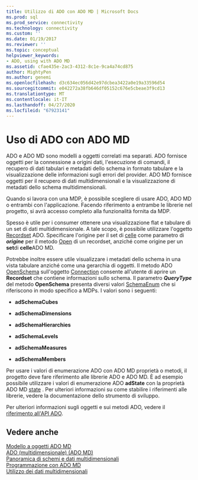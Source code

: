 ```yaml
---
title: Utilizzo di ADO con ADO MD | Microsoft Docs
ms.prod: sql
ms.prod_service: connectivity
ms.technology: connectivity
ms.custom: ''
ms.date: 01/19/2017
ms.reviewer: ''
ms.topic: conceptual
helpviewer_keywords:
- ADO, using with ADO MD
ms.assetid: cfae435e-2ac3-4312-8c1e-9ca4a74cd875
author: MightyPen
ms.author: genemi
ms.openlocfilehash: d3c634ec056d42e97dcbea3422a0e19a33596d54
ms.sourcegitcommit: e042272a38fb646df05152c676e5cbeae3f9cd13
ms.translationtype: MT
ms.contentlocale: it-IT
ms.lasthandoff: 04/27/2020
ms.locfileid: "67923141"
---
```

# <a name="using-ado-with-ado-md"></a>Uso di ADO con ADO MD
ADO e ADO MD sono modelli a oggetti correlati ma separati. ADO fornisce oggetti per la connessione a origini dati, l'esecuzione di comandi, il recupero di dati tabulari e metadati dello schema in formato tabulare e la visualizzazione delle informazioni sugli errori del provider. ADO MD fornisce oggetti per il recupero di dati multidimensionali e la visualizzazione di metadati dello schema multidimensionali.  
  
 Quando si lavora con una MDP, è possibile scegliere di usare ADO, ADO MD o entrambi con l'applicazione. Facendo riferimento a entrambe le librerie nel progetto, si avrà accesso completo alla funzionalità fornita da MDP.  
  
 Spesso è utile per i consumer ottenere una visualizzazione flat e tabulare di un set di dati multidimensionale. A tale scopo, è possibile utilizzare l'oggetto [Recordset](../../../ado/reference/ado-api/recordset-object-ado.md) ADO. Specificare l'origine per il set di [celle](../../../ado/reference/ado-md-api/cellset-object-ado-md.md) come parametro di ***origine*** per il metodo [Open](../../../ado/reference/ado-api/open-method-ado-recordset.md) di un recordset, anziché come origine per un **set**di **celle**ADO MD.  
  
 Potrebbe inoltre essere utile visualizzare i metadati dello schema in una vista tabulare anziché come una gerarchia di oggetti. Il metodo ADO [OpenSchema](../../../ado/reference/ado-api/openschema-method.md) sull'oggetto [Connection](../../../ado/reference/ado-api/connection-object-ado.md) consente all'utente di aprire un **Recordset** che contiene informazioni sullo schema. Il parametro ***QueryType*** del metodo **OpenSchema** presenta diversi valori [SchemaEnum](../../../ado/reference/ado-api/schemaenum.md) che si riferiscono in modo specifico a MDPs. I valori sono i seguenti:  
  
-   **adSchemaCubes**  
  
-   **adSchemaDimensions**  
  
-   **adSchemaHierarchies**  
  
-   **adSchemaLevels**  
  
-   **adSchemaMeasures**  
  
-   **adSchemaMembers**  
  
 Per usare i valori di enumerazione ADO con ADO MD proprietà o metodi, il progetto deve fare riferimento alle librerie ADO e ADO MD. È ad esempio possibile utilizzare i valori di enumerazione ADO **adState** con la proprietà ADO MD [state](../../../ado/reference/ado-md-api/state-property-ado-md.md) . Per ulteriori informazioni su come stabilire i riferimenti alle librerie, vedere la documentazione dello strumento di sviluppo.  
  
 Per ulteriori informazioni sugli oggetti e sui metodi ADO, vedere il [riferimento all'API ADO](../../../ado/reference/ado-api/ado-api-reference.md).  
  
## <a name="see-also"></a>Vedere anche  
 [Modello a oggetti ADO MD](../../../ado/reference/ado-md-api/ado-md-object-model.md)   
 [ADO (multidimensionale) (ADO MD)](../../../ado/guide/multidimensional/ado-multidimensional-ado-md.md)   
 [Panoramica di schemi e dati multidimensionali](../../../ado/guide/multidimensional/overview-of-multidimensional-schemas-and-data.md)   
 [Programmazione con ADO MD](../../../ado/guide/multidimensional/programming-with-ado-md.md)   
 [Utilizzo dei dati multidimensionali](../../../ado/guide/multidimensional/working-with-multidimensional-data.md)
